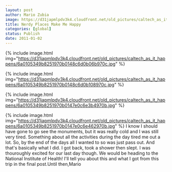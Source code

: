 ```yaml
---
layout: post
author: Mario Zubia
image: https://d31japmlpdv3k4.cloudfront.net/old_pictures/caltech_as_it_happens/6a0105349b8251970b0148c6d0ac78970c.jpg
title: Nerdy Places Make Me Happy 
categories: [global]
status: Publish
date: 2011-01-02
---
```



{% include image.html img="https://d31japmlpdv3k4.cloudfront.net/old_pictures/caltech_as_it_happens/6a0105349b8251970b0148c6d0b06b970c.jpg" %}

{% include image.html img="https://d31japmlpdv3k4.cloudfront.net/old_pictures/caltech_as_it_happens/6a0105349b8251970b0148c6d0b108970c.jpg" %}

{% include image.html img="https://d31japmlpdv3k4.cloudfront.net/old_pictures/caltech_as_it_happens/6a0105349b8251970b0147e0c6e3b4970b.jpg" %}

{% include image.html img="https://d31japmlpdv3k4.cloudfront.net/old_pictures/caltech_as_it_happens/6a0105349b8251970b0147e0c6e462970b.jpg" %}
I know I should have gone to go see the monuments, but it was really cold and I was still very tired. Something about all the activities during the day tired me out a lot. So, by the end of the days all I wanted to so was just pass out. And that's basically what I did. I got back, took a shower then slept. I was thouroughly excited for our last day though. We would be heading to the National Institute of Health! I'll tell you about this and what I got from this trip in the final post.Until then,Mario
